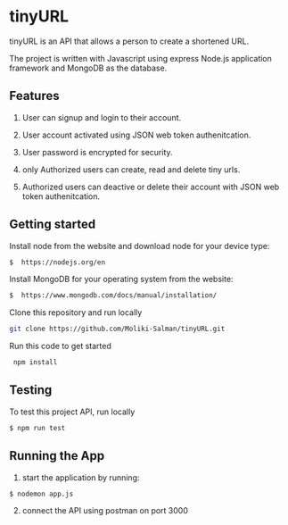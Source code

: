 
# tinyURL

tinyURL is an API that allows a person to create a shortened URL.

The project is written with Javascript using express Node.js application framework and MongoDB as the database.
## Features

1. User can signup and login to their account. 

2. User account activated using JSON web token authenitcation. 

3. User password is encrypted for security.

4. only Authorized users can create, read and delete tiny urls. 

5. Authorized users can deactive or delete their account  with JSON web token authenitcation. 


## Getting started
Install node from the website and download node for your device type:
```bash
$  https://nodejs.org/en
```
Install MongoDB  for your operating system from the website: 
```bash
$  https://www.mongodb.com/docs/manual/installation/
```
Clone this repository and run locally
```bash
git clone https://github.com/Moliki-Salman/tinyURL.git
```
Run this code to get started
```bash
 npm install
```
## Testing 
 
To test this project API, run locally

```bash
$ npm run test
```

## Running the App

1. start the application by running:
```bash
$ nodemon app.js 
```
2. connect the API using postman on port 3000
